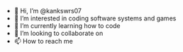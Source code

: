 - 👋 Hi, I’m @kankswrs07
- 👀 I’m interested in coding software systems and games
- 🌱 I’m currently learning how to code
- 💞️ I’m looking to collaborate on 
- 📫 How to reach me 

<!---
kankswrs07/kankswrs07 is a ✨ special ✨ repository because its `README.md` (this file) appears on your GitHub profile.
You can click the Preview link to take a look at your changes.
--->
